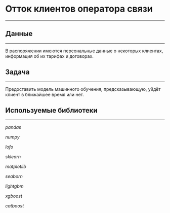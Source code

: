 # Отток клиентов оператора связи
---

## Данные
---
В распоряжении имеются персональные данные о некоторых клиентах, информация об их тарифах и договорах.
 
## Задача
---
Предоставить модель машинного обучения, предсказывающую, уйдёт клиент в ближайшее время или нет.

## Используемые библиотеки
---
*pandas*

*numpy*

*lofo*

*sklearn*

*matplotlib*

*seaborn*

*lightgbm*

*xgboost*

*catboost*


```python

```
